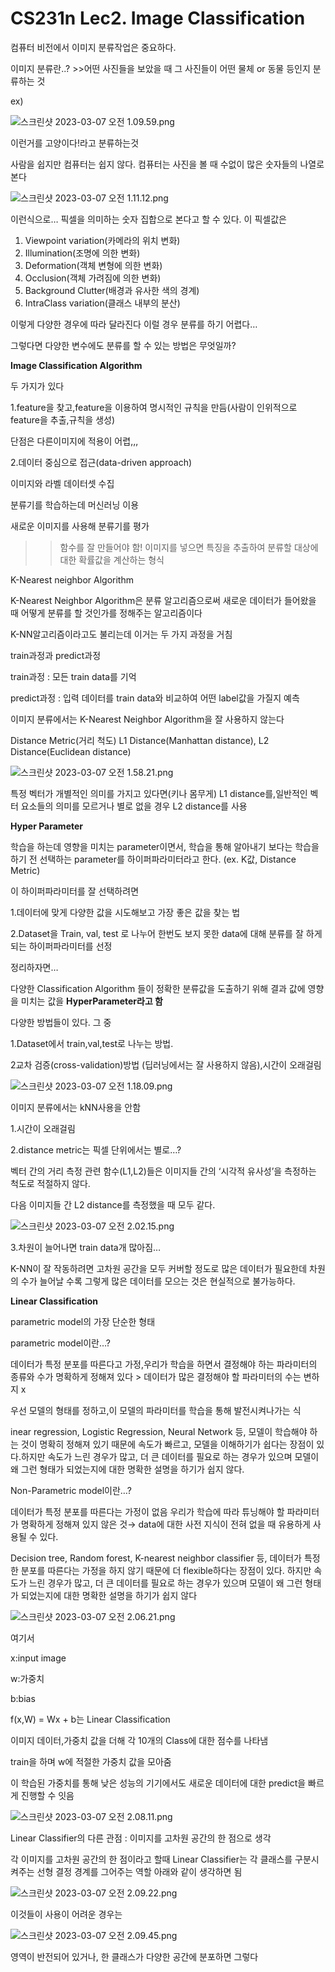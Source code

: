 # CS231n Lec2. Image Classification

컴퓨터 비전에서 이미지 분류작업은 중요하다.

이미지 분류란..? >>어떤 사진들을 보았을 때 그 사진들이 어떤 물체 or 동물 등인지 분류하는 것

ex)

![스크린샷 2023-03-07 오전 1.09.59.png](CS231n%20Lec2%20Image%20Classification%20cba20670d7c7424f9936d58df3a56f9e/%25E1%2584%2589%25E1%2585%25B3%25E1%2584%258F%25E1%2585%25B3%25E1%2584%2585%25E1%2585%25B5%25E1%2586%25AB%25E1%2584%2589%25E1%2585%25A3%25E1%2586%25BA_2023-03-07_%25E1%2584%258B%25E1%2585%25A9%25E1%2584%258C%25E1%2585%25A5%25E1%2586%25AB_1.09.59.png)

이런거를 고양이다!라고 분류하는것

사람을 쉽지만 컴퓨터는 쉽지 않다. 컴퓨터는 사진을 볼 때 수없이 많은 숫자들의 나열로 본다

![스크린샷 2023-03-07 오전 1.11.12.png](CS231n%20Lec2%20Image%20Classification%20cba20670d7c7424f9936d58df3a56f9e/%25E1%2584%2589%25E1%2585%25B3%25E1%2584%258F%25E1%2585%25B3%25E1%2584%2585%25E1%2585%25B5%25E1%2586%25AB%25E1%2584%2589%25E1%2585%25A3%25E1%2586%25BA_2023-03-07_%25E1%2584%258B%25E1%2585%25A9%25E1%2584%258C%25E1%2585%25A5%25E1%2586%25AB_1.11.12.png)

이런식으로… 픽셀을 의미하는 숫자 집합으로 본다고 할 수 있다. 이 픽셀값은

1. Viewpoint variation(카메라의 위치 변화)
2. Illumination(조명에 의한 변화)
3. Deformation(객체 변형에 의한 변화)
4. Occlusion(객체 가려짐에 의한 변화)
5. Background Clutter(배경과 유사한 색의 경계)
6. IntraClass variation(클래스 내부의 분산)

이렇게 다양한 경우에 따라 달라진다 이럴 경우 분류를 하기 어렵다…

그렇다면 다양한 변수에도 분류를 할 수 있는 방법은 무엇일까?

**Image Classification Algorithm**

두 가지가 있다

1.feature을 찾고,feature을 이용하여 명시적인 규칙을 만듬(사람이 인위적으로 feature을 추출,규칙을 생성)

단점은 다른이미지에 적용이 어렵,,,

2.데이터 중심으로 접근(data-driven approach)

이미지와 라벨 데이터셋 수집

분류기를 학습하는데 머신러닝 이용

새로운 이미지를 사용해 분류기를 평가

>>함수를 잘 만들어야 함! 이미지를 넣으면 특징을 추출하여 분류할 대상에 대한 확률값을 계산하는 형식

K-Nearest neighbor Algorithm

K-Nearest Neighbor Algorithm은 분류 알고리즘으로써 새로운 데이터가 들어왔을 때 어떻게 분류를 할 것인가를 정해주는 알고리즘이다

K-NN알고리즘이라고도 불리는데 이거는 두 가지 과정을 거침

train과정과 predict과정

train과정 : 모든 train data를 기억

predict과정 : 입력 데이터를 train data와 비교하여 어떤 label값을 가질지 예측

이미지 분류에서는 K-Nearest Neighbor Algorithm을 잘 사용하지 않는다

Distance Metric(거리 척도)
L1 Distance(Manhattan distance), L2 Distance(Euclidean distance)

![스크린샷 2023-03-07 오전 1.58.21.png](CS231n%20Lec2%20Image%20Classification%20cba20670d7c7424f9936d58df3a56f9e/%25E1%2584%2589%25E1%2585%25B3%25E1%2584%258F%25E1%2585%25B3%25E1%2584%2585%25E1%2585%25B5%25E1%2586%25AB%25E1%2584%2589%25E1%2585%25A3%25E1%2586%25BA_2023-03-07_%25E1%2584%258B%25E1%2585%25A9%25E1%2584%258C%25E1%2585%25A5%25E1%2586%25AB_1.58.21.png)

특정 벡터가 개별적인 의미를 가지고 있다면(키나 몸무게) L1 distance를,일반적인 벡터 요소들의 의미를 모르거나 별로 없을 경우 L2 distance를 사용

**Hyper Parameter**

학습을 하는데 영향을 미치는 parameter이면서, 학습을 통해 알아내기 보다는 학습을 하기 전 선택하는 parameter를 하이퍼파라미터라고 한다. (ex. K값, Distance Metric)

이 하이퍼파라미터를 잘 선택하려면

1.데이터에 맞게 다양한 값을 시도해보고 가장 좋은 값을 찾는 법

2.Dataset을 Train, val, test 로 나누어 한번도 보지 못한 data에 대해 분류를 잘 하게 되는 하이퍼파라미터를 선정

정리하자면…

다양한 Classification Algorithm 들이 정확한 분류값을 도출하기 위해 결과 값에 영향을 미치는 값을 **HyperParameter라고 함**

다양한 방법들이 있다. 그 중 

1.Dataset에서 train,val,test로 나누는 방법.

2교차 검증(cross-validation)방법 (딥러닝에서는 잘 사용하지 않음),시간이 오래걸림

![스크린샷 2023-03-07 오전 1.18.09.png](CS231n%20Lec2%20Image%20Classification%20cba20670d7c7424f9936d58df3a56f9e/%25E1%2584%2589%25E1%2585%25B3%25E1%2584%258F%25E1%2585%25B3%25E1%2584%2585%25E1%2585%25B5%25E1%2586%25AB%25E1%2584%2589%25E1%2585%25A3%25E1%2586%25BA_2023-03-07_%25E1%2584%258B%25E1%2585%25A9%25E1%2584%258C%25E1%2585%25A5%25E1%2586%25AB_1.18.09.png)

이미지 분류에서는 kNN사용을 안함

1.시간이 오래걸림

2.distance metric는 픽셀 단위에서는 별로…?

벡터 간의 거리 측정 관련 함수(L1,L2)들은 이미지들 간의 ‘시각적 유사성’을 측정하는 척도로 적절하지 않다.

다음 이미지들 간 L2 distance를 측정했을 때 모두 같다.

![스크린샷 2023-03-07 오전 2.02.15.png](CS231n%20Lec2%20Image%20Classification%20cba20670d7c7424f9936d58df3a56f9e/%25E1%2584%2589%25E1%2585%25B3%25E1%2584%258F%25E1%2585%25B3%25E1%2584%2585%25E1%2585%25B5%25E1%2586%25AB%25E1%2584%2589%25E1%2585%25A3%25E1%2586%25BA_2023-03-07_%25E1%2584%258B%25E1%2585%25A9%25E1%2584%258C%25E1%2585%25A5%25E1%2586%25AB_2.02.15.png)

3.차원이 늘어나면 train data개 많아짐…

K-NN이 잘 작동하려면 고차원 공간을 모두 커버할 정도로 많은 데이터가 필요한데 차원의 수가 늘어날 수록 그렇게 많은 데이터를 모으는 것은 현실적으로 불가능하다.

**Linear Classification**

parametric model의 가장 단순한 형태

parametric model이란…?

데이터가 특정 분포를 따른다고 가정,우리가 학습을 하면서 결정해야 하는 파라미터의 종류와 수가 명확하게 정해져 있다 > 데이터가 많은 결정해야 할 파라미터의 수는 변하지 x

우선 모델의 형태를 정하고,이 모델의 파라미터를 학습을 통해 발전시켜나가는 식

inear regression, Logistic Regression, Neural Network 등, 모델이 학습해야 하는 것이 명확히 정해져 있기 때문에 속도가 빠르고, 모델을 이해하기가 쉽다는 장점이 있다.하지만 속도가 느린 경우가 많고, 더 큰 데이터를 필요로 하는 경우가 있으며 모델이 왜 그런 형태가 되었는지에 대한 명확한 설명을 하기가 쉽지 않다.

Non-Parametric model이란…?

데이터가 특정 분포를 따른다는 가정이 없음 우리가 학습에 따라 튜닝해야 할 파라미터가 명확하게 정해져 있지 않은 것→ data에 대한 사전 지식이 전혀 없을 때 유용하게 사용될 수 있다.

Decision tree, Random forest, K-nearest neighbor classifier 등, 데이터가 특정한 분포를 따른다는 가정을 하지 않기 때문에 더 flexible하다는 장점이 있다. 하지만 속도가 느린 경우가 많고, 더 큰 데이터를 필요로 하는 경우가 있으며 모델이 왜 그런 형태가 되었는지에 대한 명확한 설명을 하기가 쉽지 않다

![스크린샷 2023-03-07 오전 2.06.21.png](CS231n%20Lec2%20Image%20Classification%20cba20670d7c7424f9936d58df3a56f9e/%25E1%2584%2589%25E1%2585%25B3%25E1%2584%258F%25E1%2585%25B3%25E1%2584%2585%25E1%2585%25B5%25E1%2586%25AB%25E1%2584%2589%25E1%2585%25A3%25E1%2586%25BA_2023-03-07_%25E1%2584%258B%25E1%2585%25A9%25E1%2584%258C%25E1%2585%25A5%25E1%2586%25AB_2.06.21.png)

여기서

x:input image

w:가중치

b:bias 

f(x,W) = Wx + b는 Linear Classification

이미지 데이터,가중치 값을 더해 각 10개의 Class에 대한 점수를 나타냄

train을 하며 w에 적절한 가중치 값을 모아줌

이 학습된 가중치를 통해 낮은 성능의 기기에서도 새로운 데이터에 대한 predict을 빠르게 진행할 수 잇음

![스크린샷 2023-03-07 오전 2.08.11.png](CS231n%20Lec2%20Image%20Classification%20cba20670d7c7424f9936d58df3a56f9e/%25E1%2584%2589%25E1%2585%25B3%25E1%2584%258F%25E1%2585%25B3%25E1%2584%2585%25E1%2585%25B5%25E1%2586%25AB%25E1%2584%2589%25E1%2585%25A3%25E1%2586%25BA_2023-03-07_%25E1%2584%258B%25E1%2585%25A9%25E1%2584%258C%25E1%2585%25A5%25E1%2586%25AB_2.08.11.png)

Linear Classifier의 다른 관점 : 이미지를 고차원 공간의 한 점으로 생각

각 이미지를 고차원 공간의 한 점이라고 할때  Linear Classifier는 각 클래스를 구분시켜주는 선형 결정 경계를 그어주는 역할 아래와 같이 생각하면 됨

![스크린샷 2023-03-07 오전 2.09.22.png](CS231n%20Lec2%20Image%20Classification%20cba20670d7c7424f9936d58df3a56f9e/%25E1%2584%2589%25E1%2585%25B3%25E1%2584%258F%25E1%2585%25B3%25E1%2584%2585%25E1%2585%25B5%25E1%2586%25AB%25E1%2584%2589%25E1%2585%25A3%25E1%2586%25BA_2023-03-07_%25E1%2584%258B%25E1%2585%25A9%25E1%2584%258C%25E1%2585%25A5%25E1%2586%25AB_2.09.22.png)

이것들이 사용이 어려운 경우는

![스크린샷 2023-03-07 오전 2.09.45.png](CS231n%20Lec2%20Image%20Classification%20cba20670d7c7424f9936d58df3a56f9e/%25E1%2584%2589%25E1%2585%25B3%25E1%2584%258F%25E1%2585%25B3%25E1%2584%2585%25E1%2585%25B5%25E1%2586%25AB%25E1%2584%2589%25E1%2585%25A3%25E1%2586%25BA_2023-03-07_%25E1%2584%258B%25E1%2585%25A9%25E1%2584%258C%25E1%2585%25A5%25E1%2586%25AB_2.09.45.png)

영역이 반전되어 있거나, 한 클래스가 다양한 공간에 분포하면 그렇다